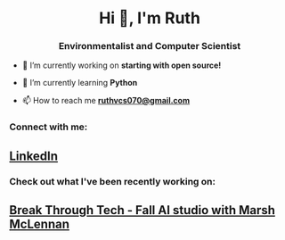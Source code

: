 
<h1 align="center">Hi 👋, I'm Ruth</h1>
<h3 align="center">Environmentalist and Computer Scientist</h3>

- 🔭 I’m currently working on **starting with open source!**

- 🌱 I’m currently learning **Python**

- 📫 How to reach me **ruthvcs070@gmail.com**

<h3 align="left">Connect with me:</h3>
<h2 aligh="left"><a href="https://www.linkedin.com/in/ruth-velasquez070/" target="_blank" rel="noopener noreferrer" >LinkedIn</a>

<h3 align="left">Check out what I've been recently working on:</h3>
<h2 aligh="left"><a href="https://github.com/abillama05/BTT---Marsh" target="_blank" rel="noopener noreferrer" >Break Through Tech - Fall AI studio with Marsh McLennan</a>
<p align="left">
</p>
<!---
abillama05/abillama05 is a ✨ special ✨ repository because its `README.md` (this file) appears on your GitHub profile.
You can click the Preview link to take a look at your changes.
--->
